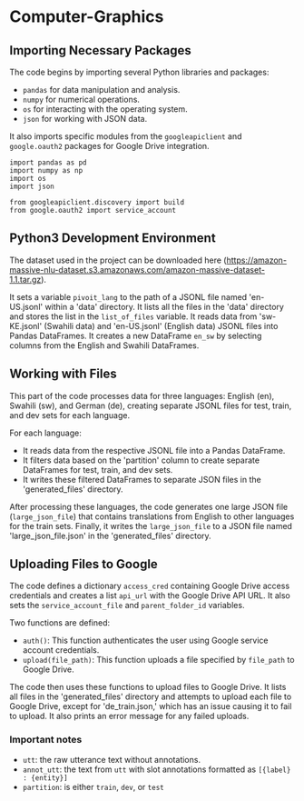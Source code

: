 # Computer-Graphics

## Importing Necessary Packages

The code begins by importing several Python libraries and packages:

- `pandas` for data manipulation and analysis.
- `numpy` for numerical operations.
- `os` for interacting with the operating system.
- `json` for working with JSON data.

It also imports specific modules from the `googleapiclient` and `google.oauth2` packages for Google Drive integration.

```
import pandas as pd
import numpy as np
import os
import json

from googleapiclient.discovery import build
from google.oauth2 import service_account
```

## Python3 Development Environment

The dataset used in the project can be downloaded here (https://amazon-massive-nlu-dataset.s3.amazonaws.com/amazon-massive-dataset-1.1.tar.gz).

It sets a variable `pivoit_lang` to the path of a JSONL file named 'en-US.jsonl' within a 'data' directory. It lists all the files in the 'data' directory and stores the list in the `list_of_files` variable. It reads data from 'sw-KE.jsonl' (Swahili data) and 'en-US.jsonl' (English data) JSONL files into Pandas DataFrames. It creates a new DataFrame `en_sw` by selecting columns from the English and Swahili DataFrames.


## Working with Files	

This part of the code processes data for three languages: English (en), Swahili (sw), and German (de), creating separate JSONL files for test, train, and dev sets for each language.

For each language:

- It reads data from the respective JSONL file into a Pandas DataFrame.
- It filters data based on the 'partition' column to create separate DataFrames for test, train, and dev sets.
- It writes these filtered DataFrames to separate JSON files in the 'generated_files' directory.

After processing these languages, the code generates one large JSON file (`large_json_file`) that contains translations from English to other languages for the train sets.
Finally, it writes the `large_json_file` to a JSON file named 'large_json_file.json' in the 'generated_files' directory.

## Uploading Files to Google
The code defines a dictionary `access_cred` containing Google Drive access credentials and creates a list `api_url` with the Google Drive API URL. It also sets the `service_account_file` and `parent_folder_id` variables.

Two functions are defined:
- `auth()`: This function authenticates the user using Google service account credentials.
- `upload(file_path)`: This function uploads a file specified by `file_path` to Google Drive.

The code then uses these functions to upload files to Google Drive.
It lists all files in the 'generated_files' directory and attempts to upload each file to Google Drive, except for 'de_train.json,' which has an issue causing it to fail to upload. It also prints an error message for any failed uploads.

### Important notes
- `utt`: the raw utterance text without annotations.
- `annot_utt`: the text from `utt` with slot annotations formatted as `[{label} : {entity}]`
- `partition`: is either `train`, `dev`, or `test`
